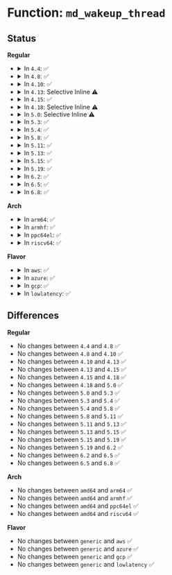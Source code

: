 # Function: <code>md_wakeup_thread</code>

## Status
<b>Regular</b>
<ul>
<li>
<details>
<summary>In <code>4.4</code>: ✅</summary>

```c
void md_wakeup_thread(struct md_thread *thread);
```

**Collision:** Unique Global

**Inline:** No

**Transformation:** False

**Instances:**

```
In drivers/md/md.c (ffffffff8168dc80)
Location: drivers/md/md.c:7121
Inline: False
Direct callers:
  - drivers/md/md.c:md_unplug
  - drivers/md/md.c:md_safemode_timeout
  - drivers/md/md.c:mddev_unlock
  - drivers/md/md.c:restart_array
  - drivers/md/md.c:restart_array
  - drivers/md/md.c:md_wait_for_blocked_rdev
  - drivers/md/md.c:md_do_sync
  - drivers/md/md.c:md_start_sync
  - drivers/md/md.c:submit_flushes
  - drivers/md/md.c:md_end_flush
  - drivers/md/md.c:slot_store
  - drivers/md/md.c:action_store
  - drivers/md/md.c:action_store
  - drivers/md/md.c:md_set_readonly
  - drivers/md/md.c:md_set_readonly
  - drivers/md/md.c:md_set_readonly
  - drivers/md/md.c:do_md_stop
  - drivers/md/md.c:do_md_stop
  - drivers/md/md.c:add_bound_rdev
  - drivers/md/md.c:state_store
  - drivers/md/md.c:md_ioctl
  - drivers/md/bitmap.c:timeout_store
  - drivers/md/bitmap.c:write_page
  - drivers/md/bitmap.c:bitmap_load
  - drivers/md/bitmap.c:location_store
```
**Symbols:**

```
ffffffff8168dc80-ffffffff8168dcd9: md_wakeup_thread (STB_GLOBAL)
```
</details>
</li>
<li>
<details>
<summary>In <code>4.8</code>: ✅</summary>

```c
void md_wakeup_thread(struct md_thread *thread);
```

**Collision:** Unique Global

**Inline:** No

**Transformation:** False

**Instances:**

```
In drivers/md/md.c (ffffffff816ef1e0)
Location: drivers/md/md.c:7161
Inline: False
Direct callers:
  - drivers/md/md.c:md_wait_for_blocked_rdev
  - drivers/md/md.c:md_start_sync
  - drivers/md/md.c:md_do_sync
  - drivers/md/md.c:md_ioctl
  - drivers/md/md.c:do_md_stop
  - drivers/md/md.c:do_md_stop
  - drivers/md/md.c:md_set_readonly
  - drivers/md/md.c:md_set_readonly
  - drivers/md/md.c:md_set_readonly
  - drivers/md/md.c:restart_array
  - drivers/md/md.c:restart_array
  - drivers/md/md.c:md_safemode_timeout
  - drivers/md/md.c:action_store
  - drivers/md/md.c:action_store
  - drivers/md/md.c:slot_store
  - drivers/md/md.c:state_store
  - drivers/md/md.c:add_bound_rdev
  - drivers/md/md.c:super_written
  - drivers/md/md.c:mddev_unlock
  - drivers/md/md.c:md_unplug
  - drivers/md/md.c:submit_flushes
  - drivers/md/md.c:md_end_flush
  - drivers/md/bitmap.c:timeout_store
  - drivers/md/bitmap.c:bitmap_load
  - drivers/md/bitmap.c:write_page
```
**Symbols:**

```
ffffffff816ef1e0-ffffffff816ef235: md_wakeup_thread (STB_GLOBAL)
```
</details>
</li>
<li>
<details>
<summary>In <code>4.10</code>: ✅</summary>

```c
void md_wakeup_thread(struct md_thread *thread);
```

**Collision:** Unique Global

**Inline:** No

**Transformation:** False

**Instances:**

```
In drivers/md/md.c (ffffffff817205c0)
Location: drivers/md/md.c:7218
Inline: False
Direct callers:
  - drivers/md/md.c:rdev_set_badblocks
  - drivers/md/md.c:md_wait_for_blocked_rdev
  - drivers/md/md.c:md_start_sync
  - drivers/md/md.c:md_do_sync
  - drivers/md/md.c:md_ioctl
  - drivers/md/md.c:md_ioctl
  - drivers/md/md.c:do_md_stop
  - drivers/md/md.c:do_md_stop
  - drivers/md/md.c:md_set_readonly
  - drivers/md/md.c:md_set_readonly
  - drivers/md/md.c:md_set_readonly
  - drivers/md/md.c:restart_array
  - drivers/md/md.c:restart_array
  - drivers/md/md.c:md_safemode_timeout
  - drivers/md/md.c:action_store
  - drivers/md/md.c:action_store
  - drivers/md/md.c:array_state_store
  - drivers/md/md.c:slot_store
  - drivers/md/md.c:state_store
  - drivers/md/md.c:state_store
  - drivers/md/md.c:add_bound_rdev
  - drivers/md/md.c:super_written
  - drivers/md/md.c:mddev_unlock
  - drivers/md/md.c:md_unplug
  - drivers/md/md.c:submit_flushes
  - drivers/md/md.c:md_end_flush
  - drivers/md/bitmap.c:timeout_store
  - drivers/md/bitmap.c:bitmap_load
  - drivers/md/bitmap.c:write_page
```
**Symbols:**

```
ffffffff817205c0-ffffffff81720615: md_wakeup_thread (STB_GLOBAL)
```
</details>
</li>
<li>
<details>
<summary>In <code>4.13</code>: Selective Inline ⚠️</summary>

```c
void md_wakeup_thread(struct md_thread *thread);
```

**Collision:** Unique Global

**Inline:** Selective

**Transformation:** False

**Instances:**

```
In drivers/md/md.c (ffffffff8173ad70)
Location: drivers/md/md.c:7439
Inline: True
Direct callers:
  - drivers/md/md.c:rdev_set_badblocks
  - drivers/md/md.c:md_wait_for_blocked_rdev
  - drivers/md/md.c:md_start_sync
  - drivers/md/md.c:md_do_sync
  - drivers/md/md.c:md_write_end
  - drivers/md/md.c:md_ioctl
  - drivers/md/md.c:do_md_stop
  - drivers/md/md.c:do_md_stop
  - drivers/md/md.c:md_set_readonly
  - drivers/md/md.c:md_set_readonly
  - drivers/md/md.c:md_set_readonly
  - drivers/md/md.c:restart_array
  - drivers/md/md.c:restart_array
  - drivers/md/md.c:md_safemode_timeout
  - drivers/md/md.c:action_store
  - drivers/md/md.c:action_store
  - drivers/md/md.c:array_state_store
  - drivers/md/md.c:slot_store
  - drivers/md/md.c:state_store
  - drivers/md/md.c:state_store
  - drivers/md/md.c:add_bound_rdev
  - drivers/md/md.c:super_written
  - drivers/md/md.c:mddev_unlock
  - drivers/md/md.c:submit_flushes
  - drivers/md/md.c:md_end_flush
  - drivers/md/bitmap.c:timeout_store
  - drivers/md/bitmap.c:bitmap_load
  - drivers/md/bitmap.c:write_page
```
**Symbols:**

```
ffffffff8173ad70-ffffffff8173adc9: md_wakeup_thread (STB_GLOBAL)
```
</details>
</li>
<li>
<details>
<summary>In <code>4.15</code>: ✅</summary>

```c
void md_wakeup_thread(struct md_thread *thread);
```

**Collision:** Unique Global

**Inline:** No

**Transformation:** False

**Instances:**

```
In drivers/md/md.c (ffffffff817aa010)
Location: drivers/md/md.c:7494
Inline: False
Direct callers:
  - drivers/md/md.c:rdev_set_badblocks
  - drivers/md/md.c:md_wait_for_blocked_rdev
  - drivers/md/md.c:md_start_sync
  - drivers/md/md.c:md_do_sync
  - drivers/md/md.c:md_write_end
  - drivers/md/md.c:md_ioctl
  - drivers/md/md.c:do_md_stop
  - drivers/md/md.c:do_md_stop
  - drivers/md/md.c:md_set_readonly
  - drivers/md/md.c:md_set_readonly
  - drivers/md/md.c:md_set_readonly
  - drivers/md/md.c:restart_array
  - drivers/md/md.c:restart_array
  - drivers/md/md.c:md_safemode_timeout
  - drivers/md/md.c:action_store
  - drivers/md/md.c:action_store
  - drivers/md/md.c:array_state_store
  - drivers/md/md.c:slot_store
  - drivers/md/md.c:state_store
  - drivers/md/md.c:state_store
  - drivers/md/md.c:add_bound_rdev
  - drivers/md/md.c:super_written
  - drivers/md/md.c:mddev_unlock
  - drivers/md/md.c:submit_flushes
  - drivers/md/md.c:md_end_flush
  - drivers/md/md-bitmap.c:timeout_store
  - drivers/md/md-bitmap.c:bitmap_load
  - drivers/md/md-bitmap.c:write_page
```
**Symbols:**

```
ffffffff817aa010-ffffffff817aa066: md_wakeup_thread (STB_GLOBAL)
```
</details>
</li>
<li>
<details>
<summary>In <code>4.18</code>: Selective Inline ⚠️</summary>

```c
void md_wakeup_thread(struct md_thread *thread);
```

**Collision:** Unique Global

**Inline:** Selective

**Transformation:** False

**Instances:**

```
In drivers/md/md.c (ffffffff817f34e0)
Location: drivers/md/md.c:7563
Inline: True
Direct callers:
  - drivers/md/md.c:rdev_set_badblocks
  - drivers/md/md.c:md_wait_for_blocked_rdev
  - drivers/md/md.c:md_start_sync
  - drivers/md/md.c:md_do_sync
  - drivers/md/md.c:md_write_end
  - drivers/md/md.c:md_ioctl
  - drivers/md/md.c:md_ioctl
  - drivers/md/md.c:do_md_stop
  - drivers/md/md.c:do_md_stop
  - drivers/md/md.c:md_set_readonly
  - drivers/md/md.c:md_set_readonly
  - drivers/md/md.c:md_set_readonly
  - drivers/md/md.c:restart_array
  - drivers/md/md.c:restart_array
  - drivers/md/md.c:md_safemode_timeout
  - drivers/md/md.c:action_store
  - drivers/md/md.c:action_store
  - drivers/md/md.c:array_state_store
  - drivers/md/md.c:slot_store
  - drivers/md/md.c:state_store
  - drivers/md/md.c:state_store
  - drivers/md/md.c:add_bound_rdev
  - drivers/md/md.c:super_written
  - drivers/md/md.c:mddev_unlock
  - drivers/md/md.c:md_flush_request
  - drivers/md/md.c:md_end_flush
  - drivers/md/md-bitmap.c:timeout_store
  - drivers/md/md-bitmap.c:bitmap_load
  - drivers/md/md-bitmap.c:write_page
```
**Symbols:**

```
ffffffff817f34e0-ffffffff817f3535: md_wakeup_thread (STB_GLOBAL)
```
</details>
</li>
<li>
<details>
<summary>In <code>5.0</code>: Selective Inline ⚠️</summary>

```c
void md_wakeup_thread(struct md_thread *thread);
```

**Collision:** Unique Global

**Inline:** Selective

**Transformation:** False

**Instances:**

```
In drivers/md/md.c (ffffffff8181f4c0)
Location: drivers/md/md.c:7550
Inline: True
Direct callers:
  - drivers/md/md.c:rdev_set_badblocks
  - drivers/md/md.c:md_wait_for_blocked_rdev
  - drivers/md/md.c:md_start_sync
  - drivers/md/md.c:md_do_sync
  - drivers/md/md.c:md_write_end
  - drivers/md/md.c:md_ioctl
  - drivers/md/md.c:md_ioctl
  - drivers/md/md.c:do_md_stop
  - drivers/md/md.c:do_md_stop
  - drivers/md/md.c:md_set_readonly
  - drivers/md/md.c:md_set_readonly
  - drivers/md/md.c:md_set_readonly
  - drivers/md/md.c:restart_array
  - drivers/md/md.c:restart_array
  - drivers/md/md.c:md_safemode_timeout
  - drivers/md/md.c:action_store
  - drivers/md/md.c:action_store
  - drivers/md/md.c:array_state_store
  - drivers/md/md.c:slot_store
  - drivers/md/md.c:state_store
  - drivers/md/md.c:state_store
  - drivers/md/md.c:add_bound_rdev
  - drivers/md/md.c:super_written
  - drivers/md/md.c:mddev_unlock
  - drivers/md/md.c:md_flush_request
  - drivers/md/md.c:md_end_flush
  - drivers/md/md-bitmap.c:timeout_store
  - drivers/md/md-bitmap.c:md_bitmap_load
  - drivers/md/md-bitmap.c:write_page
```
**Symbols:**

```
ffffffff8181f4c0-ffffffff8181f515: md_wakeup_thread (STB_GLOBAL)
```
</details>
</li>
<li>
<details>
<summary>In <code>5.3</code>: ✅</summary>

```c
void md_wakeup_thread(struct md_thread *thread);
```

**Collision:** Unique Global

**Inline:** No

**Transformation:** False

**Instances:**

```
In drivers/md/md.c (ffffffff81860150)
Location: drivers/md/md.c:7612
Inline: False
Direct callers:
  - drivers/md/md.c:rdev_set_badblocks
  - drivers/md/md.c:md_wait_for_blocked_rdev
  - drivers/md/md.c:md_start_sync
  - drivers/md/md.c:md_do_sync
  - drivers/md/md.c:md_write_end
  - drivers/md/md.c:md_ioctl
  - drivers/md/md.c:md_ioctl
  - drivers/md/md.c:do_md_stop
  - drivers/md/md.c:do_md_stop
  - drivers/md/md.c:md_set_readonly
  - drivers/md/md.c:md_set_readonly
  - drivers/md/md.c:md_set_readonly
  - drivers/md/md.c:restart_array
  - drivers/md/md.c:restart_array
  - drivers/md/md.c:md_safemode_timeout
  - drivers/md/md.c:action_store
  - drivers/md/md.c:action_store
  - drivers/md/md.c:array_state_store
  - drivers/md/md.c:slot_store
  - drivers/md/md.c:state_store
  - drivers/md/md.c:state_store
  - drivers/md/md.c:add_bound_rdev
  - drivers/md/md.c:super_written
  - drivers/md/md.c:mddev_unlock
  - drivers/md/md.c:submit_flushes
  - drivers/md/md.c:md_end_flush
  - drivers/md/md-bitmap.c:timeout_store
  - drivers/md/md-bitmap.c:md_bitmap_load
  - drivers/md/md-bitmap.c:write_page
```
**Symbols:**

```
ffffffff81860150-ffffffff818601a5: md_wakeup_thread (STB_GLOBAL)
```
</details>
</li>
<li>
<details>
<summary>In <code>5.4</code>: ✅</summary>

```c
void md_wakeup_thread(struct md_thread *thread);
```

**Collision:** Unique Global

**Inline:** No

**Transformation:** False

**Instances:**

```
In drivers/md/md.c (ffffffff81891d80)
Location: drivers/md/md.c:7716
Inline: False
Direct callers:
  - drivers/md/md.c:rdev_set_badblocks
  - drivers/md/md.c:md_wait_for_blocked_rdev
  - drivers/md/md.c:md_start_sync
  - drivers/md/md.c:md_do_sync
  - drivers/md/md.c:md_write_end
  - drivers/md/md.c:md_ioctl
  - drivers/md/md.c:md_ioctl
  - drivers/md/md.c:do_md_stop
  - drivers/md/md.c:do_md_stop
  - drivers/md/md.c:md_set_readonly
  - drivers/md/md.c:md_set_readonly
  - drivers/md/md.c:md_set_readonly
  - drivers/md/md.c:restart_array
  - drivers/md/md.c:restart_array
  - drivers/md/md.c:do_md_run
  - drivers/md/md.c:do_md_run
  - drivers/md/md.c:md_safemode_timeout
  - drivers/md/md.c:action_store
  - drivers/md/md.c:action_store
  - drivers/md/md.c:array_state_store
  - drivers/md/md.c:slot_store
  - drivers/md/md.c:state_store
  - drivers/md/md.c:state_store
  - drivers/md/md.c:add_bound_rdev
  - drivers/md/md.c:super_written
  - drivers/md/md.c:mddev_unlock
  - drivers/md/md.c:submit_flushes
  - drivers/md/md.c:md_end_flush
  - drivers/md/md-bitmap.c:timeout_store
  - drivers/md/md-bitmap.c:md_bitmap_load
  - drivers/md/md-bitmap.c:write_page
```
**Symbols:**

```
ffffffff81891d80-ffffffff81891dd5: md_wakeup_thread (STB_GLOBAL)
```
</details>
</li>
<li>
<details>
<summary>In <code>5.8</code>: ✅</summary>

```c
void md_wakeup_thread(struct md_thread *thread);
```

**Collision:** Unique Global

**Inline:** No

**Transformation:** False

**Instances:**

```
In drivers/md/md.c (ffffffff81962ec0)
Location: drivers/md/md.c:7914
Inline: False
Direct callers:
  - drivers/md/md.c:rdev_set_badblocks
  - drivers/md/md.c:md_wait_for_blocked_rdev
  - drivers/md/md.c:md_start_sync
  - drivers/md/md.c:md_do_sync
  - drivers/md/md.c:md_write_end
  - drivers/md/md.c:hot_add_disk
  - drivers/md/md.c:hot_remove_disk
  - drivers/md/md.c:do_md_stop
  - drivers/md/md.c:do_md_stop
  - drivers/md/md.c:md_set_readonly
  - drivers/md/md.c:md_set_readonly
  - drivers/md/md.c:md_set_readonly
  - drivers/md/md.c:restart_array
  - drivers/md/md.c:restart_array
  - drivers/md/md.c:do_md_run
  - drivers/md/md.c:do_md_run
  - drivers/md/md.c:md_safemode_timeout
  - drivers/md/md.c:action_store
  - drivers/md/md.c:action_store
  - drivers/md/md.c:array_state_store
  - drivers/md/md.c:slot_store
  - drivers/md/md.c:state_store
  - drivers/md/md.c:state_store
  - drivers/md/md.c:add_bound_rdev
  - drivers/md/md.c:super_written
  - drivers/md/md.c:mddev_unlock
  - drivers/md/md.c:submit_flushes
  - drivers/md/md.c:md_end_flush
  - drivers/md/md-bitmap.c:timeout_store
  - drivers/md/md-bitmap.c:md_bitmap_load
  - drivers/md/md-bitmap.c:write_sb_page
```
**Symbols:**

```
ffffffff81962ec0-ffffffff81962f18: md_wakeup_thread (STB_GLOBAL)
```
</details>
</li>
<li>
<details>
<summary>In <code>5.11</code>: ✅</summary>

```c
void md_wakeup_thread(struct md_thread *thread);
```

**Collision:** Unique Global

**Inline:** No

**Transformation:** False

**Instances:**

```
In drivers/md/md.c (ffffffff81969760)
Location: drivers/md/md.c:7942
Inline: False
Direct callers:
  - drivers/md/md.c:rdev_set_badblocks
  - drivers/md/md.c:md_wait_for_blocked_rdev
  - drivers/md/md.c:md_start_sync
  - drivers/md/md.c:md_do_sync
  - drivers/md/md.c:md_write_end
  - drivers/md/md.c:hot_add_disk
  - drivers/md/md.c:hot_remove_disk
  - drivers/md/md.c:do_md_stop
  - drivers/md/md.c:do_md_stop
  - drivers/md/md.c:md_set_readonly
  - drivers/md/md.c:md_set_readonly
  - drivers/md/md.c:md_set_readonly
  - drivers/md/md.c:restart_array
  - drivers/md/md.c:restart_array
  - drivers/md/md.c:do_md_run
  - drivers/md/md.c:do_md_run
  - drivers/md/md.c:md_safemode_timeout
  - drivers/md/md.c:action_store
  - drivers/md/md.c:action_store
  - drivers/md/md.c:array_state_store
  - drivers/md/md.c:slot_store
  - drivers/md/md.c:state_store
  - drivers/md/md.c:state_store
  - drivers/md/md.c:add_bound_rdev
  - drivers/md/md.c:super_written
  - drivers/md/md.c:mddev_unlock
  - drivers/md/md.c:submit_flushes
  - drivers/md/md.c:md_end_flush
  - drivers/md/md-bitmap.c:timeout_store
  - drivers/md/md-bitmap.c:md_bitmap_load
  - drivers/md/md-bitmap.c:write_sb_page
```
**Symbols:**

```
ffffffff81969760-ffffffff819697b8: md_wakeup_thread (STB_GLOBAL)
```
</details>
</li>
<li>
<details>
<summary>In <code>5.13</code>: ✅</summary>

```c
void md_wakeup_thread(struct md_thread *thread);
```

**Collision:** Unique Global

**Inline:** No

**Transformation:** False

**Instances:**

```
In drivers/md/md.c (ffffffff8194d660)
Location: drivers/md/md.c:7896
Inline: False
Direct callers:
  - drivers/md/md.c:rdev_set_badblocks
  - drivers/md/md.c:md_wait_for_blocked_rdev
  - drivers/md/md.c:md_start_sync
  - drivers/md/md.c:md_do_sync
  - drivers/md/md.c:md_write_end
  - drivers/md/md.c:hot_add_disk
  - drivers/md/md.c:hot_remove_disk
  - drivers/md/md.c:do_md_stop
  - drivers/md/md.c:do_md_stop
  - drivers/md/md.c:md_set_readonly
  - drivers/md/md.c:md_set_readonly
  - drivers/md/md.c:md_set_readonly
  - drivers/md/md.c:restart_array
  - drivers/md/md.c:restart_array
  - drivers/md/md.c:do_md_run
  - drivers/md/md.c:do_md_run
  - drivers/md/md.c:md_safemode_timeout
  - drivers/md/md.c:action_store
  - drivers/md/md.c:action_store
  - drivers/md/md.c:array_state_store
  - drivers/md/md.c:slot_store
  - drivers/md/md.c:state_store
  - drivers/md/md.c:state_store
  - drivers/md/md.c:state_store
  - drivers/md/md.c:add_bound_rdev
  - drivers/md/md.c:super_written
  - drivers/md/md.c:mddev_unlock
  - drivers/md/md.c:submit_flushes
  - drivers/md/md.c:md_end_flush
  - drivers/md/md-bitmap.c:timeout_store
  - drivers/md/md-bitmap.c:md_bitmap_load
  - drivers/md/md-bitmap.c:write_sb_page
```
**Symbols:**

```
ffffffff8194d660-ffffffff8194d6b8: md_wakeup_thread (STB_GLOBAL)
```
</details>
</li>
<li>
<details>
<summary>In <code>5.15</code>: ✅</summary>

```c
void md_wakeup_thread(struct md_thread *thread);
```

**Collision:** Unique Global

**Inline:** No

**Transformation:** False

**Instances:**

```
In drivers/md/md.c (ffffffff819f2a70)
Location: drivers/md/md.c:7909
Inline: False
Direct callers:
  - drivers/md/md.c:rdev_set_badblocks
  - drivers/md/md.c:md_wait_for_blocked_rdev
  - drivers/md/md.c:md_start_sync
  - drivers/md/md.c:md_do_sync
  - drivers/md/md.c:md_write_end
  - drivers/md/md.c:hot_add_disk
  - drivers/md/md.c:hot_remove_disk
  - drivers/md/md.c:do_md_stop
  - drivers/md/md.c:do_md_stop
  - drivers/md/md.c:md_set_readonly
  - drivers/md/md.c:md_set_readonly
  - drivers/md/md.c:md_set_readonly
  - drivers/md/md.c:restart_array
  - drivers/md/md.c:restart_array
  - drivers/md/md.c:do_md_run
  - drivers/md/md.c:do_md_run
  - drivers/md/md.c:md_safemode_timeout
  - drivers/md/md.c:action_store
  - drivers/md/md.c:action_store
  - drivers/md/md.c:array_state_store
  - drivers/md/md.c:slot_store
  - drivers/md/md.c:state_store
  - drivers/md/md.c:state_store
  - drivers/md/md.c:state_store
  - drivers/md/md.c:add_bound_rdev
  - drivers/md/md.c:super_written
  - drivers/md/md.c:mddev_unlock
  - drivers/md/md.c:submit_flushes
  - drivers/md/md.c:md_end_flush
  - drivers/md/md-bitmap.c:timeout_store
  - drivers/md/md-bitmap.c:md_bitmap_load
  - drivers/md/md-bitmap.c:write_sb_page
```
**Symbols:**

```
ffffffff819f2a70-ffffffff819f2ac5: md_wakeup_thread (STB_GLOBAL)
```
</details>
</li>
<li>
<details>
<summary>In <code>5.19</code>: ✅</summary>

```c
void md_wakeup_thread(struct md_thread *thread);
```

**Collision:** Unique Global

**Inline:** No

**Transformation:** False

**Instances:**

```
In drivers/md/md.c (ffffffff81b574d0)
Location: drivers/md/md.c:7906
Inline: False
Direct callers:
  - drivers/md/md.c:rdev_set_badblocks
  - drivers/md/md.c:md_wait_for_blocked_rdev
  - drivers/md/md.c:md_start_sync
  - drivers/md/md.c:md_do_sync
  - drivers/md/md.c:md_write_start
  - drivers/md/md.c:md_write_start
  - drivers/md/md.c:md_write_start
  - drivers/md/md.c:hot_add_disk
  - drivers/md/md.c:hot_remove_disk
  - drivers/md/md.c:do_md_stop
  - drivers/md/md.c:do_md_stop
  - drivers/md/md.c:md_set_readonly
  - drivers/md/md.c:md_set_readonly
  - drivers/md/md.c:md_set_readonly
  - drivers/md/md.c:restart_array
  - drivers/md/md.c:restart_array
  - drivers/md/md.c:do_md_run
  - drivers/md/md.c:do_md_run
  - drivers/md/md.c:md_safemode_timeout
  - drivers/md/md.c:action_store
  - drivers/md/md.c:action_store
  - drivers/md/md.c:array_state_store
  - drivers/md/md.c:slot_store
  - drivers/md/md.c:state_store
  - drivers/md/md.c:state_store
  - drivers/md/md.c:add_bound_rdev
  - drivers/md/md.c:super_written
  - drivers/md/md.c:mddev_unlock
  - drivers/md/md.c:submit_flushes
  - drivers/md/md.c:md_end_flush
  - drivers/md/md-bitmap.c:timeout_store
  - drivers/md/md-bitmap.c:md_bitmap_load
  - drivers/md/md-bitmap.c:write_sb_page
```
**Symbols:**

```
ffffffff81b574d0-ffffffff81b57541: md_wakeup_thread (STB_GLOBAL)
```
</details>
</li>
<li>
<details>
<summary>In <code>6.2</code>: ✅</summary>

```c
void md_wakeup_thread(struct md_thread *thread);
```

**Collision:** Unique Global

**Inline:** No

**Transformation:** False

**Instances:**

```
In drivers/md/md.c (ffffffff81cf09d0)
Location: drivers/md/md.c:7896
Inline: False
Direct callers:
  - drivers/md/md.c:rdev_set_badblocks
  - drivers/md/md.c:md_wait_for_blocked_rdev
  - drivers/md/md.c:md_start_sync
  - drivers/md/md.c:md_do_sync
  - drivers/md/md.c:md_write_start
  - drivers/md/md.c:md_write_start
  - drivers/md/md.c:md_write_start
  - drivers/md/md.c:hot_add_disk
  - drivers/md/md.c:hot_remove_disk
  - drivers/md/md.c:do_md_stop
  - drivers/md/md.c:do_md_stop
  - drivers/md/md.c:md_set_readonly
  - drivers/md/md.c:md_set_readonly
  - drivers/md/md.c:md_set_readonly
  - drivers/md/md.c:restart_array
  - drivers/md/md.c:restart_array
  - drivers/md/md.c:do_md_run
  - drivers/md/md.c:do_md_run
  - drivers/md/md.c:md_safemode_timeout
  - drivers/md/md.c:action_store
  - drivers/md/md.c:action_store
  - drivers/md/md.c:array_state_store
  - drivers/md/md.c:slot_store
  - drivers/md/md.c:state_store
  - drivers/md/md.c:state_store
  - drivers/md/md.c:add_bound_rdev
  - drivers/md/md.c:super_written
  - drivers/md/md.c:mddev_unlock
  - drivers/md/md.c:submit_flushes
  - drivers/md/md.c:md_end_flush
  - drivers/md/md-bitmap.c:timeout_store
  - drivers/md/md-bitmap.c:md_bitmap_load
  - drivers/md/md-bitmap.c:write_sb_page
```
**Symbols:**

```
ffffffff81cf09d0-ffffffff81cf0a41: md_wakeup_thread (STB_GLOBAL)
```
</details>
</li>
<li>
<details>
<summary>In <code>6.5</code>: ✅</summary>

```c
void md_wakeup_thread(struct md_thread *thread);
```

**Collision:** Unique Global

**Inline:** No

**Transformation:** False

**Instances:**

```
In drivers/md/md.c (ffffffff81d595f0)
Location: drivers/md/md.c:7904
Inline: False
Direct callers:
  - drivers/md/md.c:rdev_set_badblocks
  - drivers/md/md.c:md_wait_for_blocked_rdev
  - drivers/md/md.c:md_start_sync
  - drivers/md/md.c:md_do_sync
  - drivers/md/md.c:md_write_start
  - drivers/md/md.c:md_write_start
  - drivers/md/md.c:md_write_start
  - drivers/md/md.c:hot_add_disk
  - drivers/md/md.c:hot_remove_disk
  - drivers/md/md.c:do_md_stop
  - drivers/md/md.c:do_md_stop
  - drivers/md/md.c:md_set_readonly
  - drivers/md/md.c:md_set_readonly
  - drivers/md/md.c:md_set_readonly
  - drivers/md/md.c:restart_array
  - drivers/md/md.c:restart_array
  - drivers/md/md.c:do_md_run
  - drivers/md/md.c:do_md_run
  - drivers/md/md.c:md_safemode_timeout
  - drivers/md/md.c:action_store
  - drivers/md/md.c:action_store
  - drivers/md/md.c:array_state_store
  - drivers/md/md.c:slot_store
  - drivers/md/md.c:state_store
  - drivers/md/md.c:state_store
  - drivers/md/md.c:add_bound_rdev
  - drivers/md/md.c:super_written
  - drivers/md/md.c:mddev_unlock
  - drivers/md/md.c:submit_flushes
  - drivers/md/md.c:md_end_flush
  - drivers/md/md-bitmap.c:timeout_store
  - drivers/md/md-bitmap.c:md_bitmap_load
  - drivers/md/md-bitmap.c:write_page
```
**Symbols:**

```
ffffffff81d595f0-ffffffff81d59665: md_wakeup_thread (STB_GLOBAL)
```
</details>
</li>
<li>
<details>
<summary>In <code>6.8</code>: ✅</summary>

```c
void md_wakeup_thread(struct md_thread *thread);
```

**Collision:** Unique Global

**Inline:** No

**Transformation:** False

**Instances:**

```
In drivers/md/md.c (ffffffff81e10460)
Location: drivers/md/md.c:8036
Inline: False
Direct callers:
  - drivers/md/md.c:rdev_set_badblocks
  - drivers/md/md.c:md_wait_for_blocked_rdev
  - drivers/md/md.c:md_start_sync
  - drivers/md/md.c:md_do_sync
  - drivers/md/md.c:md_write_start
  - drivers/md/md.c:md_write_start
  - drivers/md/md.c:md_write_start
  - drivers/md/md.c:hot_add_disk
  - drivers/md/md.c:hot_remove_disk
  - drivers/md/md.c:do_md_stop
  - drivers/md/md.c:do_md_stop
  - drivers/md/md.c:md_set_readonly
  - drivers/md/md.c:md_set_readonly
  - drivers/md/md.c:restart_array
  - drivers/md/md.c:restart_array
  - drivers/md/md.c:do_md_run
  - drivers/md/md.c:do_md_run
  - drivers/md/md.c:md_safemode_timeout
  - drivers/md/md.c:action_store
  - drivers/md/md.c:action_store
  - drivers/md/md.c:array_state_store
  - drivers/md/md.c:slot_store
  - drivers/md/md.c:state_store
  - drivers/md/md.c:state_store
  - drivers/md/md.c:add_bound_rdev
  - drivers/md/md.c:super_written
  - drivers/md/md.c:mddev_unlock
  - drivers/md/md.c:md_end_flush
  - drivers/md/md.c:__mddev_resume
  - drivers/md/md.c:__mddev_resume
  - drivers/md/md-bitmap.c:timeout_store
  - drivers/md/md-bitmap.c:md_bitmap_load
  - drivers/md/md-bitmap.c:write_sb_page
```
**Symbols:**

```
ffffffff81e10460-ffffffff81e104d5: md_wakeup_thread (STB_GLOBAL)
```
</details>
</li>
</ul>
<b>Arch</b>
<ul>
<li>
<details>
<summary>In <code>arm64</code>: ✅</summary>

```c
void md_wakeup_thread(struct md_thread *thread);
```

**Collision:** Unique Global

**Inline:** No

**Transformation:** False

**Instances:**

```
In drivers/md/md.c (ffff800010ae82a8)
Location: drivers/md/md.c:7716
Inline: False
Direct callers:
  - drivers/md/md.c:rdev_set_badblocks
  - drivers/md/md.c:md_wait_for_blocked_rdev
  - drivers/md/md.c:md_start_sync
  - drivers/md/md.c:md_do_sync
  - drivers/md/md.c:md_write_end
  - drivers/md/md.c:md_ioctl
  - drivers/md/md.c:md_ioctl
  - drivers/md/md.c:do_md_stop
  - drivers/md/md.c:do_md_stop
  - drivers/md/md.c:md_set_readonly
  - drivers/md/md.c:md_set_readonly
  - drivers/md/md.c:md_set_readonly
  - drivers/md/md.c:restart_array
  - drivers/md/md.c:restart_array
  - drivers/md/md.c:restart_array
  - drivers/md/md.c:restart_array
  - drivers/md/md.c:do_md_run
  - drivers/md/md.c:do_md_run
  - drivers/md/md.c:md_safemode_timeout
  - drivers/md/md.c:action_store
  - drivers/md/md.c:action_store
  - drivers/md/md.c:array_state_store
  - drivers/md/md.c:slot_store
  - drivers/md/md.c:state_store
  - drivers/md/md.c:state_store
  - drivers/md/md.c:add_bound_rdev
  - drivers/md/md.c:super_written
  - drivers/md/md.c:mddev_unlock
  - drivers/md/md.c:submit_flushes
  - drivers/md/md.c:md_end_flush
  - drivers/md/md-bitmap.c:timeout_store
  - drivers/md/md-bitmap.c:md_bitmap_load
  - drivers/md/md-bitmap.c:write_page
```
**Symbols:**

```
ffff800010ae82a8-ffff800010ae832c: md_wakeup_thread (STB_GLOBAL)
```
</details>
</li>
<li>
<details>
<summary>In <code>armhf</code>: ✅</summary>

```c
void md_wakeup_thread(struct md_thread *thread);
```

**Collision:** Unique Global

**Inline:** No

**Transformation:** False

**Instances:**

```
In drivers/md/md.c (c0bc5494)
Location: drivers/md/md.c:7716
Inline: False
Direct callers:
  - drivers/md/md.c:rdev_set_badblocks
  - drivers/md/md.c:md_wait_for_blocked_rdev
  - drivers/md/md.c:md_start_sync
  - drivers/md/md.c:md_do_sync
  - drivers/md/md.c:md_write_end
  - drivers/md/md.c:md_ioctl
  - drivers/md/md.c:md_ioctl
  - drivers/md/md.c:do_md_stop
  - drivers/md/md.c:do_md_stop
  - drivers/md/md.c:md_set_readonly
  - drivers/md/md.c:md_set_readonly
  - drivers/md/md.c:md_set_readonly
  - drivers/md/md.c:restart_array
  - drivers/md/md.c:restart_array
  - drivers/md/md.c:do_md_run
  - drivers/md/md.c:do_md_run
  - drivers/md/md.c:md_safemode_timeout
  - drivers/md/md.c:action_store
  - drivers/md/md.c:action_store
  - drivers/md/md.c:array_state_store
  - drivers/md/md.c:slot_store
  - drivers/md/md.c:state_store
  - drivers/md/md.c:state_store
  - drivers/md/md.c:add_bound_rdev
  - drivers/md/md.c:super_written
  - drivers/md/md.c:mddev_unlock
  - drivers/md/md.c:submit_flushes
  - drivers/md/md.c:md_end_flush
  - drivers/md/md-bitmap.c:timeout_store
  - drivers/md/md-bitmap.c:md_bitmap_load
  - drivers/md/md-bitmap.c:write_page
```
**Symbols:**

```
c0bc5494-c0bc5500: md_wakeup_thread (STB_GLOBAL)
```
</details>
</li>
<li>
<details>
<summary>In <code>ppc64el</code>: ✅</summary>

```c
void md_wakeup_thread(struct md_thread *thread);
```

**Collision:** Unique Global

**Inline:** No

**Transformation:** False

**Instances:**

```
In drivers/md/md.c (c000000000bccef0)
Location: drivers/md/md.c:7716
Inline: False
Direct callers:
  - drivers/md/md.c:rdev_set_badblocks
  - drivers/md/md.c:md_wait_for_blocked_rdev
  - drivers/md/md.c:md_start_sync
  - drivers/md/md.c:md_do_sync
  - drivers/md/md.c:md_write_end
  - drivers/md/md.c:md_ioctl
  - drivers/md/md.c:md_ioctl
  - drivers/md/md.c:do_md_stop
  - drivers/md/md.c:do_md_stop
  - drivers/md/md.c:md_set_readonly
  - drivers/md/md.c:md_set_readonly
  - drivers/md/md.c:md_set_readonly
  - drivers/md/md.c:restart_array
  - drivers/md/md.c:restart_array
  - drivers/md/md.c:do_md_run
  - drivers/md/md.c:do_md_run
  - drivers/md/md.c:md_safemode_timeout
  - drivers/md/md.c:action_store
  - drivers/md/md.c:action_store
  - drivers/md/md.c:array_state_store
  - drivers/md/md.c:slot_store
  - drivers/md/md.c:state_store
  - drivers/md/md.c:state_store
  - drivers/md/md.c:add_bound_rdev
  - drivers/md/md.c:super_written
  - drivers/md/md.c:mddev_unlock
  - drivers/md/md.c:mddev_unlock
  - drivers/md/md.c:submit_flushes
  - drivers/md/md.c:md_end_flush
  - drivers/md/md-bitmap.c:timeout_store
  - drivers/md/md-bitmap.c:md_bitmap_load
  - drivers/md/md-bitmap.c:write_page
```
**Symbols:**

```
c000000000bccef0-c000000000bccf84: md_wakeup_thread (STB_GLOBAL)
```
</details>
</li>
<li>
<details>
<summary>In <code>riscv64</code>: ✅</summary>

```c
void md_wakeup_thread(struct md_thread *thread);
```

**Collision:** Unique Global

**Inline:** No

**Transformation:** False

**Instances:**

```
In drivers/md/md.c (ffffffe0006da0dc)
Location: drivers/md/md.c:7716
Inline: False
Direct callers:
  - drivers/md/md.c:rdev_set_badblocks
  - drivers/md/md.c:md_wait_for_blocked_rdev
  - drivers/md/md.c:md_start_sync
  - drivers/md/md.c:md_do_sync
  - drivers/md/md.c:md_write_end
  - drivers/md/md.c:md_ioctl
  - drivers/md/md.c:md_ioctl
  - drivers/md/md.c:do_md_stop
  - drivers/md/md.c:do_md_stop
  - drivers/md/md.c:md_set_readonly
  - drivers/md/md.c:md_set_readonly
  - drivers/md/md.c:md_set_readonly
  - drivers/md/md.c:restart_array
  - drivers/md/md.c:restart_array
  - drivers/md/md.c:do_md_run
  - drivers/md/md.c:do_md_run
  - drivers/md/md.c:md_safemode_timeout
  - drivers/md/md.c:action_store
  - drivers/md/md.c:action_store
  - drivers/md/md.c:action_store
  - drivers/md/md.c:array_state_store
  - drivers/md/md.c:slot_store
  - drivers/md/md.c:state_store
  - drivers/md/md.c:state_store
  - drivers/md/md.c:add_bound_rdev
  - drivers/md/md.c:super_written
  - drivers/md/md.c:mddev_unlock
  - drivers/md/md.c:submit_flushes
  - drivers/md/md.c:md_end_flush
  - drivers/md/md-bitmap.c:timeout_store
  - drivers/md/md-bitmap.c:md_bitmap_load
  - drivers/md/md-bitmap.c:write_page
```
**Symbols:**

```
ffffffe0006da0dc-ffffffe0006da144: md_wakeup_thread (STB_GLOBAL)
```
</details>
</li>
</ul>
<b>Flavor</b>
<ul>
<li>
<details>
<summary>In <code>aws</code>: ✅</summary>

```c
void md_wakeup_thread(struct md_thread *thread);
```

**Collision:** Unique Global

**Inline:** No

**Transformation:** False

**Instances:**

```
In drivers/md/md.c (ffffffff81837c00)
Location: drivers/md/md.c:7716
Inline: False
Direct callers:
  - drivers/md/md.c:rdev_set_badblocks
  - drivers/md/md.c:md_wait_for_blocked_rdev
  - drivers/md/md.c:md_start_sync
  - drivers/md/md.c:md_do_sync
  - drivers/md/md.c:md_write_end
  - drivers/md/md.c:md_ioctl
  - drivers/md/md.c:md_ioctl
  - drivers/md/md.c:do_md_stop
  - drivers/md/md.c:do_md_stop
  - drivers/md/md.c:md_set_readonly
  - drivers/md/md.c:md_set_readonly
  - drivers/md/md.c:md_set_readonly
  - drivers/md/md.c:restart_array
  - drivers/md/md.c:restart_array
  - drivers/md/md.c:do_md_run
  - drivers/md/md.c:do_md_run
  - drivers/md/md.c:md_safemode_timeout
  - drivers/md/md.c:action_store
  - drivers/md/md.c:action_store
  - drivers/md/md.c:array_state_store
  - drivers/md/md.c:slot_store
  - drivers/md/md.c:state_store
  - drivers/md/md.c:state_store
  - drivers/md/md.c:add_bound_rdev
  - drivers/md/md.c:super_written
  - drivers/md/md.c:mddev_unlock
  - drivers/md/md.c:submit_flushes
  - drivers/md/md.c:md_end_flush
  - drivers/md/md-bitmap.c:timeout_store
  - drivers/md/md-bitmap.c:md_bitmap_load
  - drivers/md/md-bitmap.c:write_page
```
**Symbols:**

```
ffffffff81837c00-ffffffff81837c55: md_wakeup_thread (STB_GLOBAL)
```
</details>
</li>
<li>
<details>
<summary>In <code>azure</code>: ✅</summary>

```c
void md_wakeup_thread(struct md_thread *thread);
```

**Collision:** Unique Global

**Inline:** No

**Transformation:** False

**Instances:**

```
In drivers/md/md.c (ffffffff817ff270)
Location: drivers/md/md.c:7716
Inline: False
Direct callers:
  - drivers/md/md.c:rdev_set_badblocks
  - drivers/md/md.c:md_wait_for_blocked_rdev
  - drivers/md/md.c:md_start_sync
  - drivers/md/md.c:md_do_sync
  - drivers/md/md.c:md_write_end
  - drivers/md/md.c:md_ioctl
  - drivers/md/md.c:md_ioctl
  - drivers/md/md.c:do_md_stop
  - drivers/md/md.c:do_md_stop
  - drivers/md/md.c:md_set_readonly
  - drivers/md/md.c:md_set_readonly
  - drivers/md/md.c:md_set_readonly
  - drivers/md/md.c:restart_array
  - drivers/md/md.c:restart_array
  - drivers/md/md.c:do_md_run
  - drivers/md/md.c:do_md_run
  - drivers/md/md.c:md_safemode_timeout
  - drivers/md/md.c:action_store
  - drivers/md/md.c:action_store
  - drivers/md/md.c:array_state_store
  - drivers/md/md.c:slot_store
  - drivers/md/md.c:state_store
  - drivers/md/md.c:state_store
  - drivers/md/md.c:add_bound_rdev
  - drivers/md/md.c:super_written
  - drivers/md/md.c:mddev_unlock
  - drivers/md/md.c:submit_flushes
  - drivers/md/md.c:md_end_flush
  - drivers/md/md-bitmap.c:timeout_store
  - drivers/md/md-bitmap.c:md_bitmap_load
  - drivers/md/md-bitmap.c:write_page
```
**Symbols:**

```
ffffffff817ff270-ffffffff817ff2c5: md_wakeup_thread (STB_GLOBAL)
```
</details>
</li>
<li>
<details>
<summary>In <code>gcp</code>: ✅</summary>

```c
void md_wakeup_thread(struct md_thread *thread);
```

**Collision:** Unique Global

**Inline:** No

**Transformation:** False

**Instances:**

```
In drivers/md/md.c (ffffffff81887230)
Location: drivers/md/md.c:7716
Inline: False
Direct callers:
  - drivers/md/md.c:rdev_set_badblocks
  - drivers/md/md.c:md_wait_for_blocked_rdev
  - drivers/md/md.c:md_start_sync
  - drivers/md/md.c:md_do_sync
  - drivers/md/md.c:md_write_end
  - drivers/md/md.c:md_ioctl
  - drivers/md/md.c:md_ioctl
  - drivers/md/md.c:do_md_stop
  - drivers/md/md.c:do_md_stop
  - drivers/md/md.c:md_set_readonly
  - drivers/md/md.c:md_set_readonly
  - drivers/md/md.c:md_set_readonly
  - drivers/md/md.c:restart_array
  - drivers/md/md.c:restart_array
  - drivers/md/md.c:do_md_run
  - drivers/md/md.c:do_md_run
  - drivers/md/md.c:md_safemode_timeout
  - drivers/md/md.c:action_store
  - drivers/md/md.c:action_store
  - drivers/md/md.c:array_state_store
  - drivers/md/md.c:slot_store
  - drivers/md/md.c:state_store
  - drivers/md/md.c:state_store
  - drivers/md/md.c:add_bound_rdev
  - drivers/md/md.c:super_written
  - drivers/md/md.c:mddev_unlock
  - drivers/md/md.c:submit_flushes
  - drivers/md/md.c:md_end_flush
  - drivers/md/md-bitmap.c:timeout_store
  - drivers/md/md-bitmap.c:md_bitmap_load
  - drivers/md/md-bitmap.c:write_page
```
**Symbols:**

```
ffffffff81887230-ffffffff81887285: md_wakeup_thread (STB_GLOBAL)
```
</details>
</li>
<li>
<details>
<summary>In <code>lowlatency</code>: ✅</summary>

```c
void md_wakeup_thread(struct md_thread *thread);
```

**Collision:** Unique Global

**Inline:** No

**Transformation:** False

**Instances:**

```
In drivers/md/md.c (ffffffff818a3460)
Location: drivers/md/md.c:7716
Inline: False
Direct callers:
  - drivers/md/md.c:rdev_set_badblocks
  - drivers/md/md.c:md_wait_for_blocked_rdev
  - drivers/md/md.c:md_start_sync
  - drivers/md/md.c:md_do_sync
  - drivers/md/md.c:md_write_end
  - drivers/md/md.c:md_ioctl
  - drivers/md/md.c:md_ioctl
  - drivers/md/md.c:do_md_stop
  - drivers/md/md.c:do_md_stop
  - drivers/md/md.c:md_set_readonly
  - drivers/md/md.c:md_set_readonly
  - drivers/md/md.c:md_set_readonly
  - drivers/md/md.c:restart_array
  - drivers/md/md.c:restart_array
  - drivers/md/md.c:do_md_run
  - drivers/md/md.c:do_md_run
  - drivers/md/md.c:md_safemode_timeout
  - drivers/md/md.c:action_store
  - drivers/md/md.c:action_store
  - drivers/md/md.c:array_state_store
  - drivers/md/md.c:slot_store
  - drivers/md/md.c:state_store
  - drivers/md/md.c:state_store
  - drivers/md/md.c:add_bound_rdev
  - drivers/md/md.c:super_written
  - drivers/md/md.c:mddev_unlock
  - drivers/md/md.c:submit_flushes
  - drivers/md/md.c:md_end_flush
  - drivers/md/md-bitmap.c:timeout_store
  - drivers/md/md-bitmap.c:md_bitmap_load
  - drivers/md/md-bitmap.c:write_page
```
**Symbols:**

```
ffffffff818a3460-ffffffff818a34b5: md_wakeup_thread (STB_GLOBAL)
```
</details>
</li>
</ul>

## Differences
<b>Regular</b>
<ul>
<li>
No changes between <code>4.4</code> and <code>4.8</code> ✅
</li>
<li>
No changes between <code>4.8</code> and <code>4.10</code> ✅
</li>
<li>
No changes between <code>4.10</code> and <code>4.13</code> ✅
</li>
<li>
No changes between <code>4.13</code> and <code>4.15</code> ✅
</li>
<li>
No changes between <code>4.15</code> and <code>4.18</code> ✅
</li>
<li>
No changes between <code>4.18</code> and <code>5.0</code> ✅
</li>
<li>
No changes between <code>5.0</code> and <code>5.3</code> ✅
</li>
<li>
No changes between <code>5.3</code> and <code>5.4</code> ✅
</li>
<li>
No changes between <code>5.4</code> and <code>5.8</code> ✅
</li>
<li>
No changes between <code>5.8</code> and <code>5.11</code> ✅
</li>
<li>
No changes between <code>5.11</code> and <code>5.13</code> ✅
</li>
<li>
No changes between <code>5.13</code> and <code>5.15</code> ✅
</li>
<li>
No changes between <code>5.15</code> and <code>5.19</code> ✅
</li>
<li>
No changes between <code>5.19</code> and <code>6.2</code> ✅
</li>
<li>
No changes between <code>6.2</code> and <code>6.5</code> ✅
</li>
<li>
No changes between <code>6.5</code> and <code>6.8</code> ✅
</li>
</ul>
<b>Arch</b>
<ul>
<li>
No changes between <code>amd64</code> and <code>arm64</code> ✅
</li>
<li>
No changes between <code>amd64</code> and <code>armhf</code> ✅
</li>
<li>
No changes between <code>amd64</code> and <code>ppc64el</code> ✅
</li>
<li>
No changes between <code>amd64</code> and <code>riscv64</code> ✅
</li>
</ul>
<b>Flavor</b>
<ul>
<li>
No changes between <code>generic</code> and <code>aws</code> ✅
</li>
<li>
No changes between <code>generic</code> and <code>azure</code> ✅
</li>
<li>
No changes between <code>generic</code> and <code>gcp</code> ✅
</li>
<li>
No changes between <code>generic</code> and <code>lowlatency</code> ✅
</li>
</ul>
